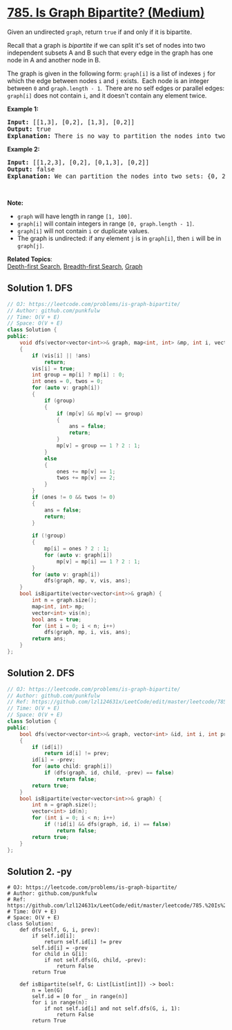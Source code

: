# [785. Is Graph Bipartite? (Medium)](https://leetcode.com/problems/is-graph-bipartite/)

<p>Given an undirected&nbsp;<code>graph</code>, return <code>true</code> if and only if it is bipartite.</p>

<p>Recall that a graph is <em>bipartite</em> if we can split it's set of nodes into two independent&nbsp;subsets A and B such that every edge in the graph has one node in A and another node in B.</p>

<p>The graph is given in the following form: <code>graph[i]</code> is a list of indexes <code>j</code> for which the edge between nodes <code>i</code> and <code>j</code> exists.&nbsp; Each node is an integer between <code>0</code> and <code>graph.length - 1</code>.&nbsp; There are no self edges or parallel edges: <code>graph[i]</code> does not contain <code>i</code>, and it doesn't contain any element twice.</p>

<strong>Example 1:</strong>
<pre>
<img alt="" src="https://assets.leetcode.com/uploads/2020/10/21/bi2.jpg">
<strong>Input:</strong> [[1,3], [0,2], [1,3], [0,2]]
<strong>Output:</strong> true
<strong>Explanation:</strong> There is no way to partition the nodes into two independent sets such that every edge connects a node in one and a node in the other.
</pre>

<strong>Example 2:</strong>
<pre>
<img alt="" src="https://assets.leetcode.com/uploads/2020/10/21/bi1.jpg">
<strong>Input:</strong> [[1,2,3], [0,2], [0,1,3], [0,2]]
<strong>Output:</strong> false
<strong>Explanation:</strong> We can partition the nodes into two sets: {0, 2} and {1, 3}.
</pre>

<p>&nbsp;</p>

<p><strong>Note:</strong></p>

<ul>
	<li><code>graph</code> will have length in range <code>[1, 100]</code>.</li>
	<li><code>graph[i]</code> will contain integers in range <code>[0, graph.length - 1]</code>.</li>
	<li><code>graph[i]</code> will not contain <code>i</code> or duplicate values.</li>
	<li>The graph is undirected: if any element <code>j</code> is in <code>graph[i]</code>, then <code>i</code> will be in <code>graph[j]</code>.</li>
</ul>


**Related Topics**:  
[Depth-first Search](https://leetcode.com/tag/depth-first-search/), [Breadth-first Search](https://leetcode.com/tag/breadth-first-search/), [Graph](https://leetcode.com/tag/graph/)

## Solution 1. DFS

```cpp
// OJ: https://leetcode.com/problems/is-graph-bipartite/
// Author: github.com/punkfulw
// Time: O(V + E)
// Space: O(V + E)
class Solution {
public:
    void dfs(vector<vector<int>>& graph, map<int, int> &mp, int i, vector<int> &vis, bool &ans)
    {
        if (vis[i] || !ans)
            return;
        vis[i] = true;
        int group = mp[i] ? mp[i] : 0;
        int ones = 0, twos = 0;
        for (auto v: graph[i])
        {
            if (group)
            {
                if (mp[v] && mp[v] == group)
                {
                    ans = false;
                    return;
                }    
                mp[v] = group == 1 ? 2 : 1;
            }
            else
            {
                ones += mp[v] == 1;
                twos += mp[v] == 2;
            }
        }
        if (ones != 0 && twos != 0)
        {
            ans = false;
            return;
        }
            
        if (!group)
        {
            mp[i] = ones ? 2 : 1;
            for (auto v: graph[i])
                mp[v] = mp[i] == 1 ? 2 : 1;
        }     
        for (auto v: graph[i])
            dfs(graph, mp, v, vis, ans);
    }
    bool isBipartite(vector<vector<int>>& graph) {
        int n = graph.size();
        map<int, int> mp;
        vector<int> vis(n);
        bool ans = true;
        for (int i = 0; i < n; i++)
            dfs(graph, mp, i, vis, ans);
        return ans;
    }
};
```

## Solution 2. DFS

```cpp
// OJ: https://leetcode.com/problems/is-graph-bipartite/
// Author: github.com/punkfulw
// Ref: https://github.com/lzl124631x/LeetCode/edit/master/leetcode/785.%20Is%20Graph%20Bipartite%3F/README.md
// Time: O(V + E)
// Space: O(V + E)
class Solution {
public:
    bool dfs(vector<vector<int>>& graph, vector<int> &id, int i, int prev = 1)
    {
        if (id[i])
            return id[i] != prev;
        id[i] = -prev;
        for (auto child: graph[i])
            if (dfs(graph, id, child, -prev) == false)
                return false;
        return true;
    }
    bool isBipartite(vector<vector<int>>& graph) {
        int n = graph.size();
        vector<int> id(n);
        for (int i = 0; i < n; i++)
            if (!id[i] && dfs(graph, id, i) == false)
                return false;
        return true;
    }
};
```

## Solution 2. -py

```python3
# OJ: https://leetcode.com/problems/is-graph-bipartite/
# Author: github.com/punkfulw
# Ref: https://github.com/lzl124631x/LeetCode/edit/master/leetcode/785.%20Is%20Graph%20Bipartite%3F/README.md
# Time: O(V + E)
# Space: O(V + E)
class Solution:
    def dfs(self, G, i, prev):
        if self.id[i]:
            return self.id[i] != prev
        self.id[i] = -prev
        for child in G[i]:
            if not self.dfs(G, child, -prev):
                return False
        return True
    
    def isBipartite(self, G: List[List[int]]) -> bool:
        n = len(G)
        self.id = [0 for _ in range(n)]
        for i in range(n):
            if not self.id[i] and not self.dfs(G, i, 1):
                return False
        return True
```
